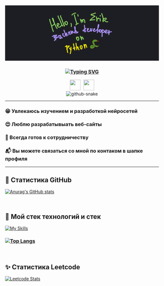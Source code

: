![Header](https://github.com/Fiufew/Fiufew/blob/main/assets/picture_my_header.png)

<h3 align="center"><a href="https://git.io/typing-svg"><img src="https://readme-typing-svg.herokuapp.com?font=Fira+Code&pause=2000&color=F7D95D&width=600&lines=%22Programming+is+the+art+of+creating+future+today%22" alt="Typing SVG" /></a></h3>
<h6 align="center" style="margin: 0; padding: 0; display: flex; justify-content: center; gap: 10px;">
  <a href="https://t.me/alonel1ness">
    <img height="35" width="35" src="https://cdn.simpleicons.org/telegram" />
  </a>
  <a href="https://discordapp.com/users/397342645049098246">
    <img height="35" width="35" src="https://cdn.simpleicons.org/discord" />
  </a>
</h6>

<p align="center" style="margin: 0; padding: 0;">
  <picture>
    <source
      media="(prefers-color-scheme: dark)"
      srcset="https://github.com/Fiufew/Fiufew/blob/output/github-contribution-grid-snake-dark.svg"
    />
    <img alt="github-snake" src="github-snake.svg"/>
  </picture>
</p>

---

### 😁 Увлекаюсь изучением и разработкой нейросетей

### 😍 Люблю разрабатывыать веб-сайты

### 🫡 Всегда готов к сотрудничеству

### 📬 Вы можете связаться со мной по контаком в шапке профиля

---

## 💎 Статистика GitHub
[![Anurag's GitHub stats](https://github-readme-stats.vercel.app/api?username=Fiufew)](https://github.com/anuraghazra/github-readme-stats)

&nbsp;

## 🎈 Мой стек технологий и стек
[![My Skills](https://skillicons.dev/icons?i=py,django,fastapi,flask,postgres,nginx,git,docker,linux,html,css)](https://skillicons.dev)

### [![Top Langs](https://github-readme-stats.vercel.app/api/top-langs/?username=Fiufew&layout=compact)](https://github.com/anuraghazra/github-readme-stats)

&nbsp;

## ✨ Статистика Leetcode
[![Leetcode Stats](https://leetcard.jacoblin.cool/Fiufew?border=0&radius=20)](https://leetcode.com/Fiufew)
